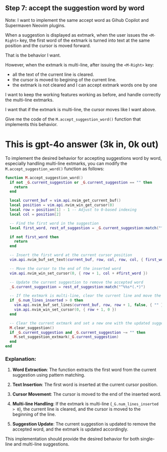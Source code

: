 ## Step 7: accept the suggestion word by word

Note: I want to implement the same accept word as Gihub Copilot and Supermaven Neovim plugins. 

When a suggestion is displayed as extmark, when the user issues the `<M-Right>` key,
the first word of the extmark is turned into text at the same position and the cursor is moved forward.

That is the behavior I want.

However, when the extmark is multi-line, after issuing the `<M-Right>` key:
- all the text of the current line is cleared.
- the cursor is moved to begining of the current line.
- the extmark is not cleared and I can accept extmark words one by one

I want to keep the working features working as before, and handle correctly the multi-line extmarks.

I want that if the extmark is multi-line, the cursor moves like I want above.

Give me the code of the `M.accept_suggestion_word()` function that implements this behavior.




# This is gpt-4o answer (3k in, 0k out)

To implement the desired behavior for accepting suggestions word by word, especially handling multi-line extmarks, you can modify the `M.accept_suggestion_word()` function as follows:

```lua
function M.accept_suggestion_word()
  if not _G.current_suggestion or _G.current_suggestion == "" then
    return
  end

  local current_buf = vim.api.nvim_get_current_buf()
  local position = vim.api.nvim_win_get_cursor(0)
  local row = position[1] - 1 -- Adjust to 0-based indexing
  local col = position[2]

  -- Find the first word in the suggestion
  local first_word, rest_of_suggestion = _G.current_suggestion:match("^(%%S+)(.*)")

  if not first_word then
    return
  end

  -- Insert the first word at the current cursor position
  vim.api.nvim_buf_set_text(current_buf, row, col, row, col, { first_word })

  -- Move the cursor to the end of the inserted word
  vim.api.nvim_win_set_cursor(0, { row + 1, col + #first_word })

  -- Update the current suggestion to remove the accepted word
  _G.current_suggestion = rest_of_suggestion:match("^%%s*(.*)")

  -- If the extmark is multi-line, clear the current line and move the cursor to the beginning
  if _G.num_lines_inserted > 0 then
    vim.api.nvim_buf_set_lines(current_buf, row, row + 1, false, { "" })
    vim.api.nvim_win_set_cursor(0, { row + 1, 0 })
  end

  -- Clear the current extmark and set a new one with the updated suggestion
  M.clear_suggestion()
  if _G.current_suggestion and _G.current_suggestion ~= "" then
    M.set_suggestion_extmark(_G.current_suggestion)
  end
end
```

### Explanation:

1. **Word Extraction**: The function extracts the first word from the current suggestion using pattern matching.

2. **Text Insertion**: The first word is inserted at the current cursor position.

3. **Cursor Movement**: The cursor is moved to the end of the inserted word.

4. **Multi-line Handling**: If the extmark is multi-line (`_G.num_lines_inserted > 0`), the current line is cleared, and the cursor is moved to the beginning of the line.

5. **Suggestion Update**: The current suggestion is updated to remove the accepted word, and the extmark is updated accordingly.

This implementation should provide the desired behavior for both single-line and multi-line suggestions.

